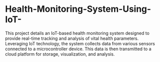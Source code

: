 # Health-Monitoring-System-Using-IoT-
This project details an IoT-based health monitoring system designed to provide real-time tracking and analysis of vital health parameters. Leveraging IoT technology, the system collects data from various sensors connected to a microcontroller device. This data is then transmitted to a cloud platform  for storage, visualization, and analysis.
